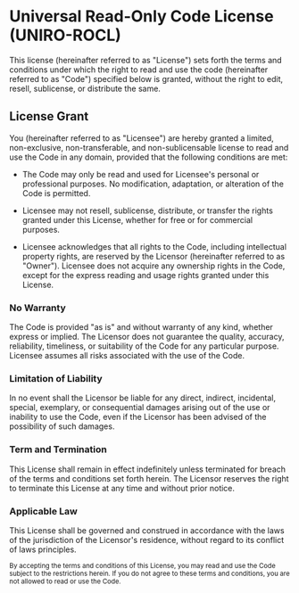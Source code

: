 # Universal Read-Only Code License (UNIRO-ROCL)

This license (hereinafter referred to as "License") sets forth the terms and conditions under which the right to read and use the code (hereinafter referred to as "Code") specified below is granted, without the right to edit, resell, sublicense, or distribute the same.

## License Grant

You (hereinafter referred to as "Licensee") are hereby granted a limited, non-exclusive, non-transferable, and non-sublicensable license to read and use the Code in any domain, provided that the following conditions are met:

* The Code may only be read and used for Licensee's personal or professional purposes. No modification, adaptation, or alteration of the Code is permitted.

* Licensee may not resell, sublicense, distribute, or transfer the rights granted under this License, whether for free or for commercial purposes.

* Licensee acknowledges that all rights to the Code, including intellectual property rights, are reserved by the Licensor (hereinafter referred to as "Owner"). Licensee does not acquire any ownership rights in the Code, except for the express reading and usage rights granted under this License.

### No Warranty

The Code is provided "as is" and without warranty of any kind, whether express or implied. The Licensor does not guarantee the quality, accuracy, reliability, timeliness, or suitability of the Code for any particular purpose. Licensee assumes all risks associated with the use of the Code.

### Limitation of Liability

In no event shall the Licensor be liable for any direct, indirect, incidental, special, exemplary, or consequential damages arising out of the use or inability to use the Code, even if the Licensor has been advised of the possibility of such damages.

### Term and Termination

This License shall remain in effect indefinitely unless terminated for breach of the terms and conditions set forth herein. The Licensor reserves the right to terminate this License at any time and without prior notice.

### Applicable Law

This License shall be governed and construed in accordance with the laws of the jurisdiction of the Licensor's residence, without regard to its conflict of laws principles.

<small>By accepting the terms and conditions of this License, you may read and use the Code subject to the restrictions herein. If you do not agree to these terms and conditions, you are not allowed to read or use the Code.</small>
